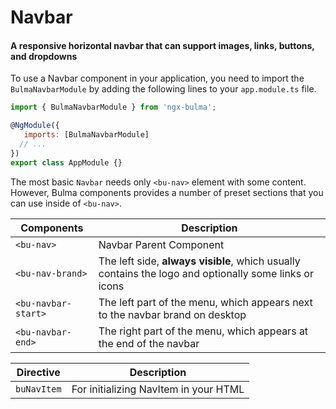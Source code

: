 # Navbar

#### A responsive horizontal navbar that can support images, links, buttons, and dropdowns

To use a Navbar component in your application, you need to import the `BulmaNavbarModule` by adding the following lines to your `app.module.ts` file.

```javascript
import { BulmaNavbarModule } from 'ngx-bulma';

@NgModule({
   imports: [BulmaNavbarModule]
  // ...
})
export class AppModule {}
```

The most basic `Navbar` needs only `<bu-nav>` element with some content. However, Bulma components provides a number of preset sections that you can use inside of `<bu-nav>`.

| Components          | Description                                                                                             |
| ------------------- | ------------------------------------------------------------------------------------------------------- |
| `<bu-nav>`          | Navbar Parent Component                                                                                 |
| `<bu-nav-brand>`    | The left side, **always visible**, which usually contains the logo and optionally some links or icons   |
| `<bu-navbar-start>` | The left part of the menu, which appears next to the navbar brand on desktop                            |
| `<bu-navbar-end>`   | The right part of the menu, which appears at the end of the navbar                                      |

| Directive   | Description                            |
| ----------- | -------------------------------------- |
| `buNavItem` | For initializing NavItem in your HTML  |
